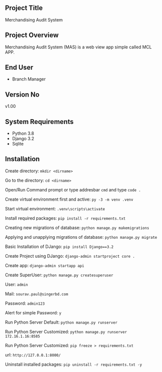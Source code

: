 ## Project Title

Merchandising Audit System

## Project Overview

Merchandising Audit System (MAS) is a web view app simple called MCL APP.

## End User

- Branch Manager

## Version No

v1.00

## System Requirements

- Python 3.8
- Django 3.2
- Sqlite

## Installation

Create directory: `mkdir <dirname>`

Go to the directory: `cd <dirname>`

Open/Run Command prompt or type addresbar `cmd` and type `code .`

Create virtual environment first and active: `py -3 -m venv .venv`

Start virtual environment: `.venv\scripts\activate`

Install required packages: `pip install -r requirements.txt`

Creating new migrations of database: `python manage.py makemigrations`

Applying and unapplying migrations of database: `python manage.py migrate`

Basic Installation of DJango: `pip install Django==3.2`

Create Project using DJango: `django-admin startproject core .`

Create app: `django-admin startapp api`

Create SuperUser: `python manage.py createsuperuser`

User: `admin`

Mail: `sourav.paul@singerbd.com`

Password: `admin123`

Alert for simple Password: `y`

Run Python Server Default: `python manage.py runserver`

Run Python Server Customized: `python manage.py runserver 172.16.1.16:8585`

Run Python Server Customized: `pip freeze > requirements.txt`

url: `http://127.0.0.1:8000/`

Uninstall installed packages: `pip uninstall -r requirements.txt -y`
